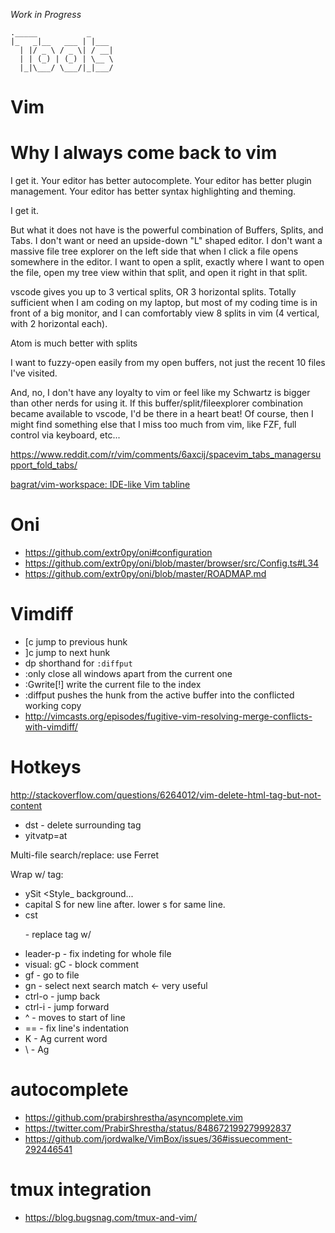 _Work in Progress_

```
._____           _     
|_   _|__   ___ | |___
  | |/ _ \ / _ \| / __|
  | | (_) | (_) | \__ \
  |_|\___/ \___/|_|___/
```

# Vim

# Why I always come back to vim
I get it. Your editor has better autocomplete. Your editor has better plugin management. Your editor has better syntax highlighting and theming.

I get it.

But what it does not have is the powerful combination of Buffers, Splits, and Tabs. I don't want or need an upside-down "L" shaped editor. I don't want a massive file tree explorer on the left side that when I click a file opens somewhere in the editor. I want to open a split, exactly where I want to open the file, open my tree view within that split, and open it right in that split.

vscode gives you up to 3 vertical splits, OR 3 horizontal splits. Totally sufficient when I am coding on my laptop, but most of my coding time is in front of a big monitor, and I can comfortably view 8 splits in vim (4 vertical, with 2 horizontal each).

Atom is much better with splits

I want to fuzzy-open easily from my open buffers, not just the recent 10 files I've visited.

And, no, I don't have any loyalty to vim or feel like my Schwartz is bigger than other nerds for using it. If this buffer/split/fileexplorer combination became available to vscode, I'd be there in a heart beat! Of course, then I might find something else that I miss too much from vim, like FZF, full control via keyboard, etc...


https://www.reddit.com/r/vim/comments/6axcij/spacevim_tabs_managersupport_fold_tabs/

[bagrat/vim-workspace: IDE-like Vim tabline](https://github.com/bagrat/vim-workspace)

# Oni
- https://github.com/extr0py/oni#configuration
- https://github.com/extr0py/oni/blob/master/browser/src/Config.ts#L34
- https://github.com/extr0py/oni/blob/master/ROADMAP.md

# Vimdiff
- [c	jump to previous hunk
- ]c	jump to next hunk
- dp	shorthand for `:diffput`
- :only	close all windows apart from the current one
- :Gwrite[!]	write the current file to the index
- :diffput pushes the hunk from the active buffer into the conflicted working copy
- http://vimcasts.org/episodes/fugitive-vim-resolving-merge-conflicts-with-vimdiff/

# Hotkeys
http://stackoverflow.com/questions/6264012/vim-delete-html-tag-but-not-content
- dst - delete surrounding tag
- yitvatp=at

Multi-file search/replace: use Ferret

Wrap w/ tag:
- ySit <Style_ background... <enter>
- capital S for new line after. lower s for same line.
- cst<p> - replace tag w/ <p>
- leader-p - fix indeting for whole file
- visual: gC - block comment
- gf - go to file
- gn - select next search match <- very useful
- ctrl-o - jump back
- ctrl-i - jump forward
- ^ - moves to start of line
- == - fix line's indentation
- K - Ag current word
- \ - Ag

# autocomplete
- https://github.com/prabirshrestha/asyncomplete.vim
- https://twitter.com/PrabirShrestha/status/848672199279992837
- https://github.com/jordwalke/VimBox/issues/36#issuecomment-292446541

# tmux integration
- https://blog.bugsnag.com/tmux-and-vim/
